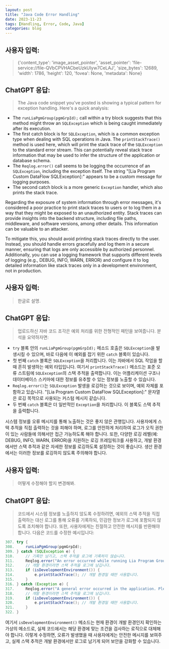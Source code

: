 ```yaml
---
layout: post
title: "Java Code Error Handling"
date: 2023-11-23
tags: [Handling, Error, Code, Java]
categories: blog
---
```


## 사용자 입력:
> {'content_type': 'image_asset_pointer', 'asset_pointer': 'file-service://file-QVbCPVHACbeUzkUIyw7CeLAJ', 'size_bytes': 12689, 'width': 1786, 'height': 120, 'fovea': None, 'metadata': None}

## ChatGPT 응답:
> The Java code snippet you've posted is showing a typical pattern for exception handling. Here's a quick analysis:

- The `runLiaPgmGroup(pgmGrpId);` call within a try block suggests that this method might throw an `SQLException` which is being caught immediately after its execution.
- The first catch block is for `SQLException`, which is a common exception type when dealing with SQL operations in Java. The `printStackTrace()` method is used here, which will print the stack trace of the `SQLException` to the standard error stream. This can potentially reveal stack trace information that may be used to infer the structure of the application or database schema.
- The `Reqlog.error()` call seems to be logging the occurrence of an `SQLException`, including the exception itself. The string "[Lia Program Custom DataFlow SQLException]:" appears to be a custom message for logging purposes.
- The second catch block is a more generic `Exception` handler, which also prints the stack trace.

Regarding the exposure of system information through error messages, it's considered a poor practice to print stack traces to users or to log them in a way that they might be exposed to an unauthorized entity. Stack traces can provide insights into the backend structure, including file paths, middleware, and software versions, among other details. This information can be valuable to an attacker.

To mitigate this, you should avoid printing stack traces directly to the user. Instead, you should handle errors gracefully and log them in a secure manner, ensuring that logs are only accessible by authorized personnel. Additionally, you can use a logging framework that supports different levels of logging (e.g., DEBUG, INFO, WARN, ERROR) and configure it to log detailed information like stack traces only in a development environment, not in production.

## 사용자 입력:
> 한글로 설명.

## ChatGPT 응답:
> 업로드하신 자바 코드 조각은 예외 처리를 위한 전형적인 패턴을 보여줍니다. 분석을 요약하자면:

- `try` 블록 안의 `runLiaPgmGroup(pgmGrpId);` 메소드 호출은 `SQLException`을 발생시킬 수 있으며, 바로 다음에 이 예외를 잡기 위한 `catch` 블록이 있습니다.
- 첫 번째 `catch` 블록은 `SQLException`을 처리합니다. 이는 자바에서 SQL 작업을 할 때 흔히 발생하는 예외 타입입니다. 여기서 `printStackTrace()` 메소드는 표준 오류 스트림에 `SQLException`의 스택 추적을 출력합니다. 이는 어플리케이션 구조나 데이터베이스 스키마에 대한 정보를 유추할 수 있는 정보를 노출할 수 있습니다.
- `Reqlog.error()`는 `SQLException` 발생을 로깅하는 것으로 보이며, 예외 자체를 포함하고 있습니다. "[Lia Program Custom DataFlow SQLException]:" 문자열은 로깅 목적으로 사용되는 커스텀 메시지 같습니다.
- 두 번째 `catch` 블록은 더 일반적인 `Exception`을 처리합니다. 이 블록도 스택 추적을 출력합니다.

시스템 정보를 오류 메시지를 통해 노출하는 것은 좋지 않은 관행입니다. 사용자에게 스택 추적을 직접 출력하는 것을 피해야 하며, 로그를 안전하게 처리하여 로그가 오직 권한이 있는 사람들에 의해서만 접근 가능하도록 해야 합니다. 또한, 다양한 로깅 레벨(예: DEBUG, INFO, WARN, ERROR)을 지원하는 로깅 프레임워크를 사용하고, 개발 환경에서만 스택 추적과 같은 자세한 정보를 로깅하도록 설정하는 것이 좋습니다. 생산 환경에서는 이러한 정보를 로깅하지 않도록 주의해야 합니다.

## 사용자 입력:
> 어떻게 수정해야 할지 변경해봐.

## ChatGPT 응답:
> 코드에서 시스템 정보를 노출하지 않도록 수정하려면, 예외의 스택 추적을 직접 출력하는 대신 로그를 통해 오류를 기록하되, 민감한 정보가 로그에 포함되지 않도록 조치해야 합니다. 또한, 사용자에게는 친절하고 안전한 메시지를 반환해야 합니다. 다음은 코드를 수정한 예시입니다:

```java
307. try {
308.     runLiaPgmGroup(pgmGrpId);
309. } catch (SQLException e) {
310.     // 기록만 남기고, 스택 추적을 로그에 기록하지 않습니다.
311.     Reqlog.error("An error occurred while running Lia Program Group. Please contact support.");
312.     // 개발 환경이라면 스택 추적을 로그에 남깁니다.
313.     if (isDevelopmentEnvironment()) {
314.         e.printStackTrace(); // 개발 환경일 때만 사용합니다.
315.     }
316. } catch (Exception e) {
317.     Reqlog.error("A general error occurred in the application. Please contact support.");
318.     // 개발 환경이라면 스택 추적을 로그에 남깁니다.
319.     if (isDevelopmentEnvironment()) {
320.         e.printStackTrace(); // 개발 환경일 때만 사용합니다.
321.     }
322. }
```

여기서 `isDevelopmentEnvironment()` 메소드는 현재 환경이 개발 환경인지 확인하는 가상의 메소드로, 실제 코드에서는 해당 환경에 맞는 조건을 검사하는 로직으로 대체해야 합니다. 이렇게 수정하면, 오류가 발생했을 때 사용자에게는 안전한 메시지를 보여주고, 실제 스택 추적은 개발 환경에서만 로그로 남기게 되어 보안을 강화할 수 있습니다.

